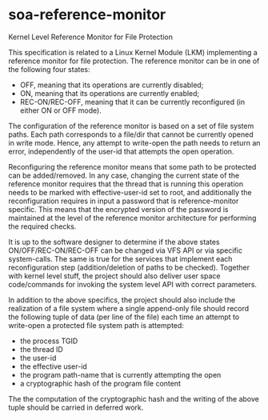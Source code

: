 # soa-reference-monitor
Kernel Level Reference Monitor for File Protection 

This specification is related to a Linux Kernel Module (LKM) implementing a reference monitor for file protection. The reference monitor can be in one of the following four states:

* OFF, meaning that its operations are currently disabled;
* ON, meaning that its operations are currently enabled;
* REC-ON/REC-OFF, meaning that it can be currently reconfigured (in either ON or OFF mode). 

The configuration of the reference monitor is based on a set of file system paths. Each path corresponds to a file/dir that cannot be currently opened in write mode. Hence, any attempt to write-open the path needs to return an error, independently of the user-id that attempts the open operation.

Reconfiguring the reference monitor means that some path to be protected can be added/removed. In any case, changing the current state of the reference monitor requires that the thread that is running this operation needs to be marked with effective-user-id set to root, and additionally the reconfiguration requires in input a password that is reference-monitor specific. This means that the encrypted version of the password is maintained at the level of the reference monitor architecture for performing the required checks.

It is up to the software designer to determine if the above states ON/OFF/REC-ON/REC-OFF can be changed via VFS API or via specific system-calls. The same is true for the services that implement each reconfiguration step (addition/deletion of paths to be checked). Together with kernel level stuff, the project should also deliver user space code/commands for invoking the system level API with correct parameters.

In addition to the above specifics, the project should also include the realization of a file system where a single append-only file should record the following tuple of data (per line of the file) each time an attempt to write-open a protected file system path is attempted:

* the process TGID
* the thread ID
* the user-id
* the effective user-id
* the program path-name that is currently attempting the open
* a cryptographic hash of the program file content 

The the computation of the cryptographic hash and the writing of the above tuple should be carried in deferred work. 